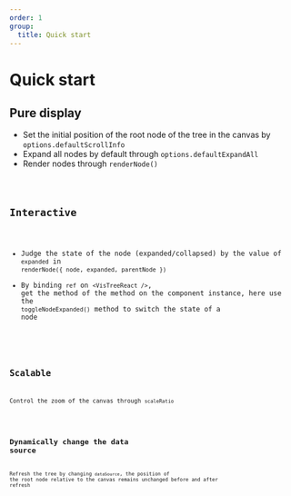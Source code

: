 ```yaml
---
order: 1
group:
  title: Quick start
---
```


# Quick start

## Pure display

- Set the initial position of the root node of the tree in the canvas by `options.defaultScrollInfo`
- Expand all nodes by default through `options.defaultExpandAll`
- Render nodes through `renderNode()`

<code src="./Display.jsx" />

## Interactive

- Judge the state of the node (expanded/collapsed) by the value of `expanded` in `renderNode({ node, expanded, parentNode })`
- By binding `ref` on `<VisTreeReact />`, get the method of the method on the component instance, here use the `toggleNodeExpanded()` method to switch the state of a node

<code src="./Interactive.jsx" />

## Scalable

Control the zoom of the canvas through `scaleRatio`

<code src="./Scalable.jsx" />

## Dynamically change the data source

Refresh the tree by changing `dataSource`, the position of the root node relative to the canvas remains unchanged before and after refresh

<code src="../index.jsx" />
